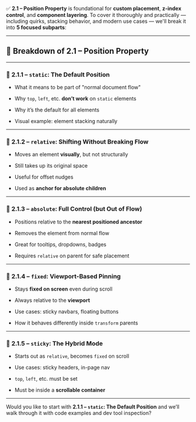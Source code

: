 ✅ **2.1 – Position Property** is foundational for **custom placement**, **z-index control**, and **component layering**. To cover it thoroughly and practically — including quirks, stacking behavior, and modern use cases — we'll break it into **5 focused subparts**:

---

## 🔹 Breakdown of **2.1 – Position Property**

---

### 🔸 **2.1.1 – `static`: The Default Position**

- What it means to be part of "normal document flow"
    
- Why `top`, `left`, etc. **don’t work** on `static` elements
    
- Why it’s the default for all elements
    
- Visual example: element stacking naturally
    

---

### 🔸 **2.1.2 – `relative`: Shifting Without Breaking Flow**

- Moves an element **visually**, but not structurally
    
- Still takes up its original space
    
- Useful for offset nudges
    
- Used as **anchor for absolute children**
    

---

### 🔸 **2.1.3 – `absolute`: Full Control (but Out of Flow)**

- Positions relative to the **nearest positioned ancestor**
    
- Removes the element from normal flow
    
- Great for tooltips, dropdowns, badges
    
- Requires `relative` on parent for safe placement
    

---

### 🔸 **2.1.4 – `fixed`: Viewport-Based Pinning**

- Stays **fixed on screen** even during scroll
    
- Always relative to the **viewport**
    
- Use cases: sticky navbars, floating buttons
    
- How it behaves differently inside `transform` parents
    

---

### 🔸 **2.1.5 – `sticky`: The Hybrid Mode**

- Starts out as `relative`, becomes `fixed` on scroll
    
- Use cases: sticky headers, in-page nav
    
- `top`, `left`, etc. must be set
    
- Must be inside a **scrollable container**
    

---

Would you like to start with **2.1.1 – `static`: The Default Position** and we’ll walk through it with code examples and dev tool inspection?